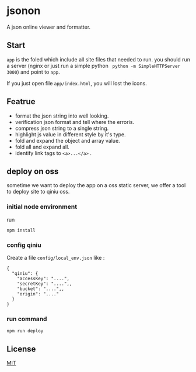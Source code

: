 # jsonon
A json online viewer and formatter.

## Start
`app` is the foled which include all site files that needed to run. you should run a server  (nginx or just run a simple python ` python -m SimpleHTTPServer 3000`) and point to `app`.

If you just open file `app/index.html`, you will lost the icons.


## Featrue
- format the json string into  well looking.
- verification json format and tell where the erroris.
- compress json string to a single string.
- highlight js value in different style by it's type.
- fold and expand the object and array value.
- fold all and expand all.
- identify link tags to `<a>...</a>` .


## deploy on oss
sometime we want to deploy the app on a oss static server,  we offer a tool to deploy site to qiniu oss.

### initial node environment
run
```
npm install
```

### config qiniu 
Create a  file `config/local_env.json` like :

```
{
  "qiniu": {
    "accessKey": "....",
    "secretKey": "....",,
    "bucket": "....",,
    "origin": "...."
  }
}
```


### run  command
```
npm run deploy
```


## License
[MIT](http://opensource.org/licenses/MIT)
